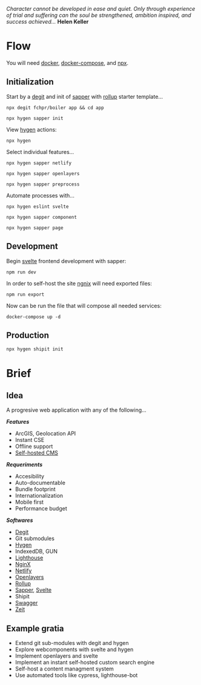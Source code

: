 _Character cannot be developed in ease and quiet. Only through experience of trial and suffering can the soul be strengthened, ambition inspired, and success achieved..._ **Helen Keller**
# Flow
You will need [docker](https://www.docker.com/), [docker-compose](https://docs.docker.com/compose/overview/), and [npx](https://github.com/zkat/npx).
## Initialization
Start by a [degit](https://github.com/Rich-Harris/degit) and init of [sapper](https://github.com/sveltejs/sapper-template) with [rollup](https://rollupjs.org/) starter template...

`npx degit fchpr/boiler app && cd app`

`npx hygen sapper init`

View [hygen](https://github.com/jondot/hygen) actions:

`npx hygen`

Select individual features...

`npx hygen sapper netlify`

`npx hygen sapper openlayers`

`npx hygen sapper preprocess`

Automate processes with...

`npx hygen eslint svelte`

`npx hygen sapper component`

`npx hygen sapper page`

## Development
Begin [svelte](http://svelte.dev/) frontend development with sapper:

`npm run dev`

In order to self-host the site [ngnix](http://nginx.org/) will need exported files:

`npm run export`

Now can be run the file that will compose all needed services:

`docker-compose up -d`

## Production

`npx hygen shipit init`

# Brief
## Idea
A progresive web application with any of the following...

_**Features**_
 * ArcGIS, Geolocation API 
 * Instant CSE
 * Offline support
 * [Self-hosted CMS](https://github.com/fchpr/boiler/wiki/Self-hosted-CMS)
 
_**Requeriments**_
 * Accesibility
 * Auto-documentable
 * Bundle footprint
 * Internationalization
 * Mobile first
 * Performance budget
 
 _**Softwares**_
* [Degit](https://github.com/Rich-Harris/degit)
* Git submodules
* [Hygen](https://github.com/jondot/hygen)
* IndexedDB, GUN
* [Lighthouse](https://developers.google.com/web/tools/lighthouse/)
* [NginX](http://nginx.org/)
* [Netlify](http://netlify.com/)
* [Openlayers](http://openlayers.org/)
* [Rollup](https://rollupjs.org/)
* [Sapper](https://sapper.svelte.dev/), [Svelte](https://svelte.dev/)
* Shipit
* [Swagger](https://swagger.io/specification/)
* [Zeit](http://zeit.co/)

## Example gratia
* Extend git sub-modules with degit and hygen
* Explore webcomponents with svelte and hygen
* Implement openlayers and svelte
* Implement an instant self-hosted custom search engine
* Self-host a content managment system
* Use automated tools like cypress, lighthouse-bot
